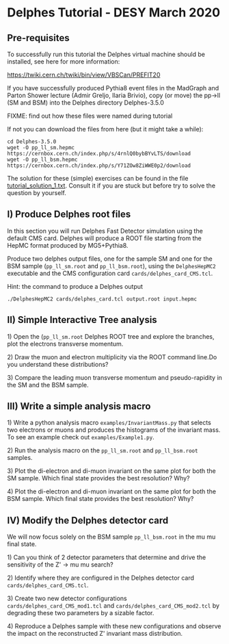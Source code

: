 # Delphes Tutorial - DESY March 2020

## Pre-requisites

To successfully run this tutorial the Delphes virtual machine should be installed, see here for more information:

<https://twiki.cern.ch/twiki/bin/view/VBSCan/PREFIT20>

If you have successfully produced Pythia8 event files in the MadGraph and Parton Shower lecture (Admir Greljo, Ilaria Brivio), copy (or move) the pp->ll (SM and BSM) into the Delphes directory Delphes-3.5.0

FIXME: find out how these files were named during tutorial

If not you can download the files from here (but it might take a while):

```
cd Delphes-3.5.0
wget -O pp_ll_sm.hepmc https://cernbox.cern.ch/index.php/s/4rnlQ0bybBYvLTS/download
wget -O pp_ll_bsm.hepmc https://cernbox.cern.ch/index.php/s/Y71ZOw8ZiWWE0p2/download
```

The solution for these (simple) exercises can be found in the file [tutorial_solution_1.txt](/etc/tutorial_solution_1.txt). Consult it if you are stuck but before try to solve the question by yourself.

## I) Produce Delphes root files

In this section you will run Delphes Fast Detector simulation using the default CMS card. Delphes will produce a ROOT file starting from the HepMC format produced by MG5+Pythia8.

Produce two delphes output files, one for the sample SM and one for the BSM sample (`pp_ll_sm.root` and `pp_ll_bsm.root`), using the `DelphesHepMC2` executable and the CMS configuration card `cards/delphes_card_CMS.tcl`.

Hint: the command to produce a Delphes output

```
./DelphesHepMC2 cards/delphes_card.tcl output.root input.hepmc
```

## II) Simple Interactive Tree analysis

1\) Open the (`pp_ll_sm.root` Delphes ROOT tree and explore the branches, plot the electrons transverse momentum.

2\) Draw the muon and electron multiplicity via the ROOT command line.Do you understand these distributions?

3\) Compare the leading muon transverse momentum and pseudo-rapidity in the SM and the BSM sample.

## III) Write a simple analysis macro

1\) Write a python analysis macro `examples/InvariantMass.py` that selects two electrons or muons and produces the histograms of the invariant mass. To see an example check out `examples/Example1.py`.

2\) Run the analysis macro on the `pp_ll_sm.root` and `pp_ll_bsm.root` samples.

3\) Plot the di-electron and di-muon invariant on the same plot for both the SM sample. Which final state provides the best resolution? Why?

4\) Plot the di-electron and di-muon invariant on the same plot for both the BSM sample. Which final state provides the best resolution? Why?

## IV) Modify the Delphes detector card

We will now focus solely on the BSM sample `pp_ll_bsm.root` in the mu mu final state.

1\) Can you think of 2 detector parameters that determine and drive the sensitivity of the Z' -> mu mu search?

2\) Identify where they are configured in the Delphes detector card `cards/delphes_card_CMS.tcl`.

3\) Create two new detector configurations `cards/delphes_card_CMS_mod1.tcl` and `cards/delphes_card_CMS_mod2.tcl` by degrading these two parameters by a sizable factor.

4\) Reproduce a Delphes sample with these new configurations and observe the impact on the reconstructed Z' invariant mass distribution.
